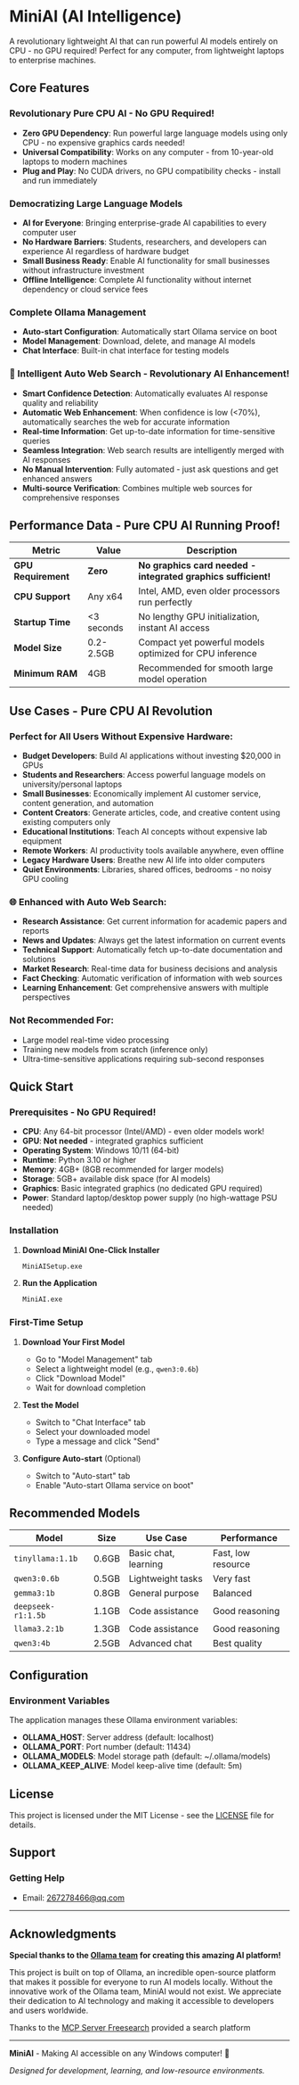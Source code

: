 # MiniAI (AI Intelligence)

A revolutionary lightweight AI that can run powerful AI models entirely on CPU - no GPU required! Perfect for any computer, from lightweight laptops to enterprise machines.

## Core Features

### **Revolutionary Pure CPU AI - No GPU Required!**
- **Zero GPU Dependency**: Run powerful large language models using only CPU - no expensive graphics cards needed!
- **Universal Compatibility**: Works on any computer - from 10-year-old laptops to modern machines
- **Plug and Play**: No CUDA drivers, no GPU compatibility checks - install and run immediately

### **Democratizing Large Language Models**
- **AI for Everyone**: Bringing enterprise-grade AI capabilities to every computer user
- **No Hardware Barriers**: Students, researchers, and developers can experience AI regardless of hardware budget
- **Small Business Ready**: Enable AI functionality for small businesses without infrastructure investment
- **Offline Intelligence**: Complete AI functionality without internet dependency or cloud service fees

### **Complete Ollama Management**
- **Auto-start Configuration**: Automatically start Ollama service on boot
- **Model Management**: Download, delete, and manage AI models
- **Chat Interface**: Built-in chat interface for testing models

### **🚀 Intelligent Auto Web Search - Revolutionary AI Enhancement!**
- **Smart Confidence Detection**: Automatically evaluates AI response quality and reliability
- **Automatic Web Enhancement**: When confidence is low (<70%), automatically searches the web for accurate information
- **Real-time Information**: Get up-to-date information for time-sensitive queries
- **Seamless Integration**: Web search results are intelligently merged with AI responses
- **No Manual Intervention**: Fully automated - just ask questions and get enhanced answers
- **Multi-source Verification**: Combines multiple web sources for comprehensive responses

## Performance Data - Pure CPU AI Running Proof!

| Metric | Value | Description |
|--------|-------|-------------|
| **GPU Requirement** | **Zero** | **No graphics card needed - integrated graphics sufficient!** |
| **CPU Support** | Any x64 | Intel, AMD, even older processors run perfectly |
| **Startup Time** | <3 seconds | No lengthy GPU initialization, instant AI access |
| **Model Size** | 0.2-2.5GB | Compact yet powerful models optimized for CPU inference |
| **Minimum RAM** | 4GB | Recommended for smooth large model operation |

## Use Cases - Pure CPU AI Revolution

### **Perfect for All Users Without Expensive Hardware:**
- **Budget Developers**: Build AI applications without investing $20,000 in GPUs
- **Students and Researchers**: Access powerful language models on university/personal laptops
- **Small Businesses**: Economically implement AI customer service, content generation, and automation
- **Content Creators**: Generate articles, code, and creative content using existing computers only
- **Educational Institutions**: Teach AI concepts without expensive lab equipment
- **Remote Workers**: AI productivity tools available anywhere, even offline
- **Legacy Hardware Users**: Breathe new AI life into older computers
- **Quiet Environments**: Libraries, shared offices, bedrooms - no noisy GPU cooling

### **🌐 Enhanced with Auto Web Search:**
- **Research Assistance**: Get current information for academic papers and reports
- **News and Updates**: Always get the latest information on current events
- **Technical Support**: Automatically fetch up-to-date documentation and solutions
- **Market Research**: Real-time data for business decisions and analysis
- **Fact Checking**: Automatic verification of information with web sources
- **Learning Enhancement**: Get comprehensive answers with multiple perspectives

### **Not Recommended For:**
- Large model real-time video processing
- Training new models from scratch (inference only)
- Ultra-time-sensitive applications requiring sub-second responses

## Quick Start

### Prerequisites - No GPU Required!
- **CPU**: Any 64-bit processor (Intel/AMD) - even older models work!
- **GPU**: **Not needed** - integrated graphics sufficient
- **Operating System**: Windows 10/11 (64-bit)
- **Runtime**: Python 3.10 or higher
- **Memory**: 4GB+ (8GB recommended for larger models)
- **Storage**: 5GB+ available disk space (for AI models)
- **Graphics**: Basic integrated graphics (no dedicated GPU required)
- **Power**: Standard laptop/desktop power supply (no high-wattage PSU needed)

### Installation

1. **Download MiniAI One-Click Installer**
   ```bash
   MiniAISetup.exe
   ```
2. **Run the Application**
   ```bash
   MiniAI.exe
   ```

### First-Time Setup

1. **Download Your First Model**
   - Go to "Model Management" tab
   - Select a lightweight model (e.g., `qwen3:0.6b`)
   - Click "Download Model"
   - Wait for download completion

2. **Test the Model**
   - Switch to "Chat Interface" tab
   - Select your downloaded model
   - Type a message and click "Send"

3. **Configure Auto-start** (Optional)
   - Switch to "Auto-start" tab
   - Enable "Auto-start Ollama service on boot"

## Recommended Models

| Model | Size | Use Case | Performance |
|-------|------|----------|-------------|
| `tinyllama:1.1b` | 0.6GB | Basic chat, learning | Fast, low resource |
| `qwen3:0.6b` | 0.5GB | Lightweight tasks | Very fast |
| `gemma3:1b` | 0.8GB | General purpose | Balanced |
| `deepseek-r1:1.5b` | 1.1GB | Code assistance | Good reasoning |
| `llama3.2:1b` | 1.3GB | Code assistance | Good reasoning |
| `qwen3:4b` | 2.5GB | Advanced chat | Best quality |

## Configuration

### Environment Variables
The application manages these Ollama environment variables:

- **OLLAMA_HOST**: Server address (default: localhost)
- **OLLAMA_PORT**: Port number (default: 11434)
- **OLLAMA_MODELS**: Model storage path (default: ~/.ollama/models)
- **OLLAMA_KEEP_ALIVE**: Model keep-alive time (default: 5m)

## License

This project is licensed under the MIT License - see the [LICENSE](LICENSE) file for details.

## Support

### Getting Help
- Email: 267278466@qq.com

---

## Acknowledgments

**Special thanks to the [Ollama team](https://github.com/ollama/ollama) for creating this amazing AI platform!**

This project is built on top of Ollama, an incredible open-source platform that makes it possible for everyone to run AI models locally. Without the innovative work of the Ollama team, MiniAI would not exist. We appreciate their dedication to AI technology and making it accessible to developers and users worldwide.

Thanks to the [MCP Server Freesearch](https://github.com/wzj177/mcp-server-freesearch) provided a search platform

---

**MiniAI** - Making AI accessible on any Windows computer! 🚀

*Designed for development, learning, and low-resource environments.*
